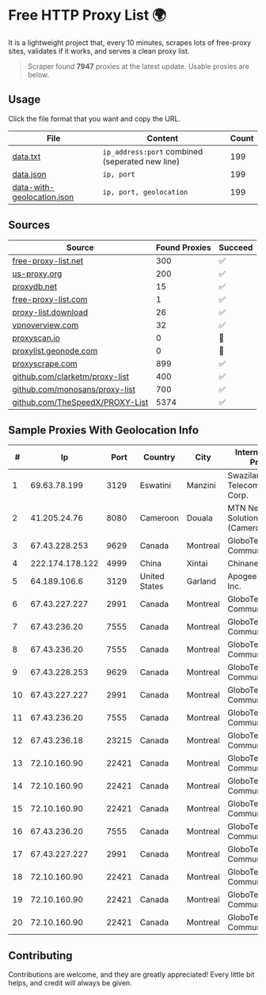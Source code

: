 
# Free HTTP Proxy List 🌍

It is a lightweight project that, every 10 minutes, scrapes lots of free-proxy sites, validates if it works, and serves a clean proxy list.


> Scraper found **7947** proxies at the latest update. Usable proxies are below.

## Usage

Click the file format that you want and copy the URL.


|File|Content|Count|
|----|-------|-----|
|[data.txt](https://raw.githubusercontent.com/themiralay/Proxy-List-World/master/data.txt)|`ip_address:port` combined (seperated new line)|199|
|[data.json](https://raw.githubusercontent.com/themiralay/Proxy-List-World/master/data.json)|`ip, port`|199|
|[data-with-geolocation.json](https://raw.githubusercontent.com/themiralay/Proxy-List-World/master/data-with-geolocation.json)|`ip, port, geolocation`|199|

## Sources

|Source|Found Proxies|Succeed|
|------|-------------|-------|
|[free-proxy-list.net](https://free-proxy-list.net)|300|✅|
|[us-proxy.org](https://www.us-proxy.org)|200|✅|
|[proxydb.net](http://proxydb.net)|15|✅|
|[free-proxy-list.com](https://free-proxy-list.com/?page=&port=&type%5B%5D=http&type%5B%5D=https&up_time=0&search=Search)|1|✅|
|[proxy-list.download](https://www.proxy-list.download/HTTP)|26|✅|
|[vpnoverview.com](https://vpnoverview.com/privacy/anonymous-browsing/free-proxy-servers)|32|✅|
|[proxyscan.io](https://www.proxyscan.io)|0|🚫|
|[proxylist.geonode.com](https://proxylist.geonode.com/api/proxy-list?limit=300&page=1&sort_by=lastChecked&sort_type=desc&protocols=http,https)|0|🚫|
|[proxyscrape.com](https://api.proxyscrape.com/v2/?request=displayproxies&protocol=http&timeout=10000&country=all&ssl=all&anonymity=all)|899|✅|
|[github.com/clarketm/proxy-list](https://raw.githubusercontent.com/clarketm/proxy-list/master/proxy-list-raw.txt)|400|✅|
|[github.com/monosans/proxy-list](https://raw.githubusercontent.com/monosans/proxy-list/main/proxies/http.txt)|700|✅|
|[github.com/TheSpeedX/PROXY-List](https://raw.githubusercontent.com/TheSpeedX/PROXY-List/master/http.txt)|5374|✅|


## Sample Proxies With Geolocation Info

|#|Ip|Port|Country|City|Internet Service Provider|
|-|--|----|-------|----|-------------------------|
|1|69.63.78.199|3129|Eswatini|Manzini|Swaziland Posts & Telecommunications Corp.|
|2|41.205.24.76|8080|Cameroon|Douala|MTN Network Solutions (Cameroon)|
|3|67.43.228.253|9629|Canada|Montreal|GloboTech Communications|
|4|222.174.178.122|4999|China|Xintai|Chinanet|
|5|64.189.106.6|3129|United States|Garland|Apogee Telecom Inc.|
|6|67.43.227.227|2991|Canada|Montreal|GloboTech Communications|
|7|67.43.236.20|7555|Canada|Montreal|GloboTech Communications|
|8|67.43.236.20|7555|Canada|Montreal|GloboTech Communications|
|9|67.43.228.253|9629|Canada|Montreal|GloboTech Communications|
|10|67.43.227.227|2991|Canada|Montreal|GloboTech Communications|
|11|67.43.236.20|7555|Canada|Montreal|GloboTech Communications|
|12|67.43.236.18|23215|Canada|Montreal|GloboTech Communications|
|13|72.10.160.90|22421|Canada|Montreal|GloboTech Communications|
|14|72.10.160.90|22421|Canada|Montreal|GloboTech Communications|
|15|72.10.160.90|22421|Canada|Montreal|GloboTech Communications|
|16|67.43.236.20|7555|Canada|Montreal|GloboTech Communications|
|17|67.43.227.227|2991|Canada|Montreal|GloboTech Communications|
|18|72.10.160.90|22421|Canada|Montreal|GloboTech Communications|
|19|72.10.160.90|22421|Canada|Montreal|GloboTech Communications|
|20|72.10.160.90|22421|Canada|Montreal|GloboTech Communications|



## Contributing

Contributions are welcome, and they are greatly appreciated! Every
little bit helps, and credit will always be given.

